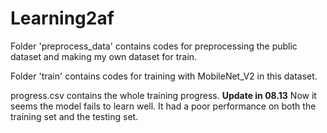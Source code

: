 # Learning2af
Folder 'preprocess_data' contains codes for preprocessing the public dataset and making my own dataset for train.

Folder 'train' contains codes for training with MobileNet_V2 in this dataset.

progress.csv contains the whole training progress. __Update in 08.13__ Now it seems the model fails to learn well. It had a poor performance on both the training set and the testing set.
